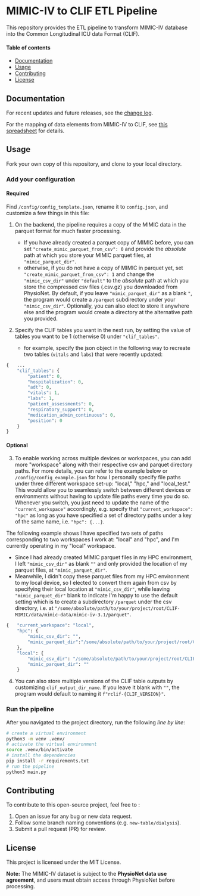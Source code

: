 # MIMIC-IV to CLIF ETL Pipeline

This repository provides the ETL pipeline to transform MIMIC-IV database into the Common Longitudinal ICU data Format (CLIF).

#### Table of contents
- [Documentation](#documentation)
- [Usage](#usage)
- [Contributing](#contributing)
- [License](#license)

## Documentation
For recent updates and future releases, see the [change log](CHANGELOG.md).

For the mapping of data elements from MIMIC-IV to CLIF, see [this spreadsheet](https://docs.google.com/spreadsheets/d/1QhybvnlIuNFw0t94JPE6ei2Ei6UgzZAbGgwjwZCTtxE/edit?usp=sharing.) for details.

## Usage
Fork your own copy of this repository, and clone to your local directory. 

### Add your configuration

#### Required

Find `/config/config_template.json`, rename it to `config.json`, and customize a few things in this file:

1. On the backend, the pipeline requires a copy of the MIMIC data in the parquet format for much faster processing. 
    - If you have already created a parquet copy of MIMIC before, you can set `"create_mimic_parquet_from_csv": 0` and provide the *absolute* path at which you store your MIMIC parquet files, at `"mimic_parquet_dir"`.
    - otherwise, if you do not have a copy of MIMIC in parquet yet, set `"create_mimic_parquet_from_csv": 1` and change the `"mimic_csv_dir"` under `"default"` to the *absolute* path at which you store the compressed csv files (.csv.gz) you downloaded from PhysioNet. By default, if you leave `"mimic_parquet_dir"` as a blank `"`, the program would create a `/parquet` subdirectory under your `"mimic_csv_dir"`. Optionally, you can also elect to store it anywhere else and the program would create a directory at the alternative path you provided. 

2. Specify the CLIF tables you want in the next run, by setting the value of tables you want to be 1 (otherwise 0) under `"clif_tables"`. 
    - for example, specify the json object in the following way to recreate two tables (`vitals` and `labs`) that were recently updated:

```python
{   ...
    "clif_tables": {
        "patient": 0,
        "hospitalization": 0,
        "adt": 0,
        "vitals": 1,
        "labs": 1,
        "patient_assessments": 0,
        "respiratory_support": 0,
        "medication_admin_continuous": 0,
        "position": 0
    }
}
```

#### Optional
3. To enable working across multiple devices or workspaces, you can add more "workspace" along with their respective csv and parquet directory paths. For more details, you can refer to the example below or `/config/config_example.json` for how I personally specify file paths under three different workspace set-up: "local," "hpc," and "local_test." This would allow you to seamlessly switch between different devices or environments without having to update file paths every time you do so. Whenever you switch, you just need to update the name of the `"current_workspace"` accordingly, e.g. specify that `"current_workspace": "hpc"` as long as you have specified a set of directory paths under a key of the same name, i.e. `"hpc": {...}`. 

The following example shows I have specified two sets of paths corresponding to two workspaces I work at: "local" and "hpc", and I'm currently operating in my "local" workspace. 
- Since I had already created MIMIC parquet files in my HPC environment, I left `"mimic_csv_dir"` as blank `""` and only provided the location of my parquet files, at `"mimic_parquet_dir"`.
- Meanwhile, I didn't copy these parquet files from my HPC environment to my local device, so I elected to convert them again from csv by specifying their local location at `"mimic_csv_dir"`, while leaving `"mimic_parquet_dir"` blank to indicate I'm happy to use the default setting which is to create a subdirectory `/parquet` under the csv directory, i.e. at `"/some/absolute/path/to/your/project/root/CLIF-MIMIC/data/mimic-data/mimic-iv-3.1/parquet"`.

```python
{   "current_workspace": "local",
    "hpc": {
        "mimic_csv_dir": "",
        "mimic_parquet_dir":"/some/absolute/path/to/your/project/root/CLIF-MIMIC/data/mimic-data/mimic-iv-3.1/parquet"
    },
    "local": {
        "mimic_csv_dir": "/some/absolute/path/to/your/project/root/CLIF-MIMIC/data/mimic-data/mimic-iv-3.1",
        "mimic_parquet_dir": ""
    }
```

4. You can also store multiple versions of the CLIF table outputs by customizing `clif_output_dir_name`. If you leave it blank with `""`, the program would default to naming it `f"rclif-{CLIF_VERSION}"`. 

### Run the pipeline
After you navigated to the project directory, run the following *line by line*:

```sh
# create a virtual environment
python3 -m venv .venv/
# activate the virtual environment
source .venv/bin/activate
# install the dependencies
pip install -r requirements.txt
# run the pipeline
python3 main.py
```

## Contributing
To contribute to this open-source project, feel free to :
1. Open an issue for any bug or new data request.
2. Follow some branch naming conventions (e.g. `new-table/dialysis`).
3. Submit a pull request (PR) for review.

## License
This project is licensed under the MIT License. 

**Note:** The MIMIC-IV dataset is subject to the **PhysioNet data use agreement**, and users must obtain access through PhysioNet before processing.